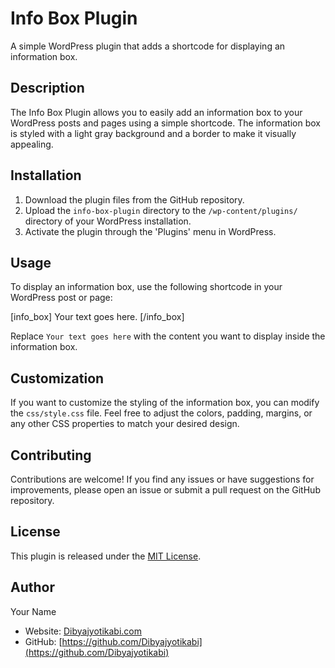 # Info Box Plugin

A simple WordPress plugin that adds a shortcode for displaying an information box.

## Description

The Info Box Plugin allows you to easily add an information box to your WordPress posts and pages using a simple shortcode. The information box is styled with a light gray background and a border to make it visually appealing.

## Installation

1. Download the plugin files from the GitHub repository.
2. Upload the `info-box-plugin` directory to the `/wp-content/plugins/` directory of your WordPress installation.
3. Activate the plugin through the 'Plugins' menu in WordPress.

## Usage

To display an information box, use the following shortcode in your WordPress post or page:

[info_box]
Your text goes here.
[/info_box]

Replace `Your text goes here` with the content you want to display inside the information box.

## Customization

If you want to customize the styling of the information box, you can modify the `css/style.css` file. Feel free to adjust the colors, padding, margins, or any other CSS properties to match your desired design.

## Contributing

Contributions are welcome! If you find any issues or have suggestions for improvements, please open an issue or submit a pull request on the GitHub repository.

## License

This plugin is released under the [MIT License](https://opensource.org/licenses/MIT).

## Author

Your Name
- Website: [Dibyajyotikabi.com](https://dibyajyotikabi.com)
- GitHub: [https://github.com/Dibyajyotikabi](https://github.com/Dibyajyotikabi)
